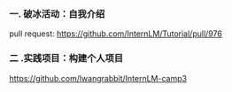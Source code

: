 ### 一. 破冰活动：自我介绍

pull request:
https://github.com/InternLM/Tutorial/pull/976

###  二 .实践项目：构建个人项目

https://github.com/lwangrabbit/InternLM-camp3


